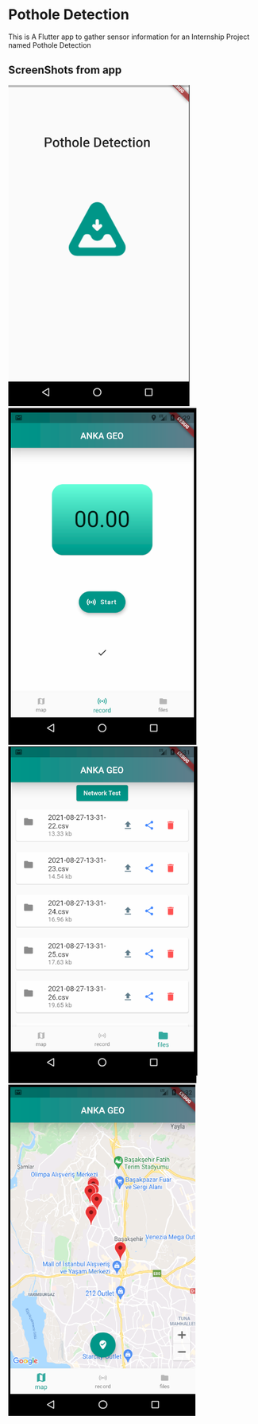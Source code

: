 # Pothole Detection

This is A Flutter app to gather sensor information for an Internship Project named Pothole Detection

## ScreenShots from app

![Alt text](ss/splash.png?raw=false "Title")
![Alt text](ss/main.png?raw=true "Title")
![Alt text](ss/files.png?raw=true "Title")
![Alt text](ss/map.png?raw=true "Title")

